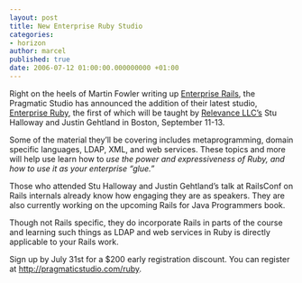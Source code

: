 ```yaml
---
layout: post
title: New Enterprise Ruby Studio
categories:
- horizon
author: marcel
published: true
date: 2006-07-12 01:00:00.000000000 +01:00
---
```

<p>Right on the heels of Martin Fowler writing up <a href="http://www.martinfowler.com/bliki/EnterpriseRails.html">Enterprise Rails</a>, the Pragmatic Studio has announced the addition of their latest studio, <a href="http://pragmaticstudio.com/ruby/">Enterprise Ruby</a>, the first of which will be taught by <a href="http://relevancellc.com/">Relevance LLC&#8217;s</a> Stu Halloway and Justin Gehtland in Boston, September 11-13.</p>
<p>Some of the material they&#8217;ll be covering includes metaprogramming, domain specific languages, <span class="caps">LDAP</span>, <span class="caps">XML</span>, and web services. These topics and more will help use learn how to <em>use the power and expressiveness of Ruby, and how to use it as your enterprise &#8220;glue.&#8221;</em></p>
<p>Those who attended Stu Halloway and Justin Gehtland&#8217;s talk at RailsConf on Rails internals already know how engaging they are as speakers. They are also currently working on the upcoming Rails for Java Programmers book.</p>
<p>Though not Rails specific, they do incorporate Rails in parts of the course and learning such things as <span class="caps">LDAP</span> and web services in Ruby is directly applicable to your Rails work.</p>
<p>Sign up by July 31st for a $200 early registration discount. You can register at <a href="http://pragmaticstudio.com/ruby">http://pragmaticstudio.com/ruby</a>.</p>